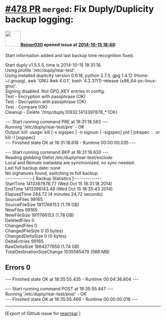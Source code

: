 [\#478 PR](https://github.com/rear/rear/pull/478) `merged`: Fix Duply/Duplicity backup logging:
===============================================================================================

#### <img src="https://avatars.githubusercontent.com/u/29528?v=4" width="50">[Reiner030](https://github.com/Reiner030) opened issue at [2014-10-15 18:48](https://github.com/rear/rear/pull/478):

Start information added and last backup time recognition fixed.

Start duply v1.5.5.5, time is 2014-10-15 18:31:18.  
Using profile '/etc/duply/rear-test'.  
Using installed duplicity version 0.6.18, python 2.7.3, gpg 1.4.12
(Home: ~/.gnupg), awk 'GNU Awk 4.0.1', bash '4.2.37(1)-release
(x86\_64-pc-linux-gnu)'.  
Signing disabled. Not GPG\_KEY entries in config.  
Test - Encryption with passphrase (OK)  
Test - Decryption with passphrase (OK)  
Test - Compare (OK)  
Cleanup - Delete '/tmp/duply.10932.1413397878\_\*'(OK)

--- Start running command PRE at 18:31:18.583 ---  
Running '/etc/duply/rear-test/pre' - OK  
Output: kill: usage: kill \[-s sigspec | -n signum | -sigspec\] pid |
jobspec ... or kill -l \[sigspec\]  
--- Finished state OK at 18:31:18.618 - Runtime 00:00:00.035 ---

--- Start running command BKP at 18:31:18.630 ---  
Reading globbing filelist /etc/duply/rear-test/exclude  
Local and Remote metadata are synchronized, no sync needed.  
Last full backup date: none  
No signatures found, switching to full backup.  
--------------\[ Backup Statistics \]--------------  
StartTime 1413397878.77 (Wed Oct 15 18:31:18 2014)  
EndTime 1413398143.49 (Wed Oct 15 18:35:43 2014)  
ElapsedTime 264.72 (4 minutes 24.72 seconds)  
SourceFiles 99165  
SourceFileSize 1911766153 (1.78 GB)  
NewFiles 99165  
NewFileSize 1911766153 (1.78 GB)  
DeletedFiles 0  
ChangedFiles 0  
ChangedFileSize 0 (0 bytes)  
ChangedDeltaSize 0 (0 bytes)  
DeltaEntries 99165  
RawDeltaSize 1864277950 (1.74 GB)  
TotalDestinationSizeChange 1035585479 (988 MB)

Errors 0
--------

--- Finished state OK at 18:35:55.435 - Runtime 00:04:36.804 ---

--- Start running command POST at 18:35:55.447 ---  
Running '/etc/duply/rear-test/post' - OK  
--- Finished state OK at 18:35:55.466 - Runtime 00:00:00.018 ---

------------------------------------------------------------------------

\[Export of Github issue for
[rear/rear](https://github.com/rear/rear).\]
